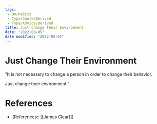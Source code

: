 ```yaml
---
tags:
 - On/Habits
 - Type/Quote/Derived 
 - Type/Advice/Derived 
title: Just Change Their Environment
date: "2022-08-05"
date modified: "2022-08-05"
---
```


# Just Change Their Environment
"It is not necessary to change a person in order to change their behavior.

Just change their environment."

# References
- (References:: [[James Clear]])
